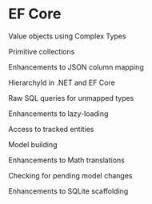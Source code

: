 # EF Core

Value objects using Complex Types

Primitive collections

Enhancements to JSON column mapping

HierarchyId in .NET and EF Core

Raw SQL queries for unmapped types

Enhancements to lazy-loading

Access to tracked entities

Model building

Enhancements to Math translations

Checking for pending model changes

Enhancements to SQLite scaffolding
